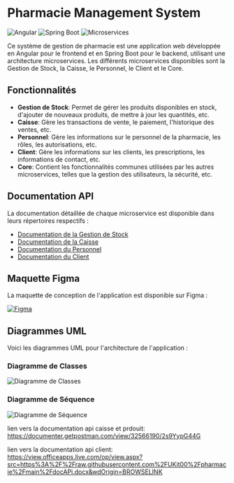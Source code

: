 # Pharmacie Management System

![Angular](https://img.shields.io/badge/Frontend-Angular-red.svg)
![Spring Boot](https://img.shields.io/badge/Backend-Spring%20Boot-brightgreen.svg)
![Microservices](https://img.shields.io/badge/Architecture-Microservices-blue.svg)

Ce système de gestion de pharmacie est une application web développée en Angular pour le frontend et en Spring Boot pour le backend, utilisant une architecture microservices. Les différents microservices disponibles sont la Gestion de Stock, la Caisse, le Personnel, le Client et le Core.

## Fonctionnalités

- **Gestion de Stock**: Permet de gérer les produits disponibles en stock, d'ajouter de nouveaux produits, de mettre à jour les quantités, etc.
- **Caisse**: Gère les transactions de vente, le paiement, l'historique des ventes, etc.
- **Personnel**: Gère les informations sur le personnel de la pharmacie, les rôles, les autorisations, etc.
- **Client**: Gère les informations sur les clients, les prescriptions, les informations de contact, etc.
- **Core**: Contient les fonctionnalités communes utilisées par les autres microservices, telles que la gestion des utilisateurs, la sécurité, etc.

## Documentation API

La documentation détaillée de chaque microservice est disponible dans leurs répertoires respectifs :

- [Documentation de la Gestion de Stock](https://documenter.getpostman.com/view/32566190/2s9YypG44G)
- [Documentation de la Caisse](https://documenter.getpostman.com/view/32566190/2s9YypG44G)
- [Documentation du Personnel](lien_vers_la_documentation_personnel)
- [Documentation du Client](https://view.officeapps.live.com/op/view.aspx?src=https%3A%2F%2Fraw.githubusercontent.com%2FUKit00%2Fpharmacie%2Fmain%2FdocAPi.docx&wdOrigin=BROWSELINK)

## Maquette Figma

La maquette de conception de l'application est disponible sur Figma :

[![Figma](https://img.shields.io/badge/Figma-View%20Maquette-orange)](lien_vers_la_maquette)

## Diagrammes UML

Voici les diagrammes UML pour l'architecture de l'application :

### Diagramme de Classes

![Diagramme de Classes](lien_vers_le_diagramme_de_classes)

### Diagramme de Séquence

![Diagramme de Séquence](lien_vers_le_diagramme_de_sequence)

lien vers la documentation api caisse et prdouit:
https://documenter.getpostman.com/view/32566190/2s9YypG44G

lien vers la documentation api client:
https://view.officeapps.live.com/op/view.aspx?src=https%3A%2F%2Fraw.githubusercontent.com%2FUKit00%2Fpharmacie%2Fmain%2FdocAPi.docx&wdOrigin=BROWSELINK
